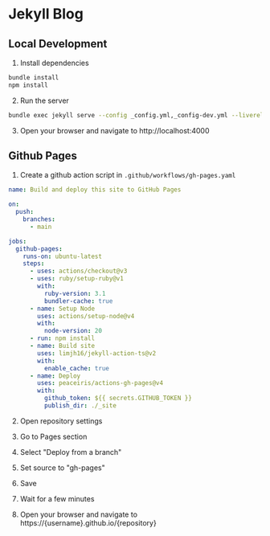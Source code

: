 # Jekyll Blog

## Local Development

1. Install dependencies

```bash
bundle install
npm install
```

2. Run the server

```bash
bundle exec jekyll serve --config _config.yml,_config-dev.yml --livereload
```

3. Open your browser and navigate to http://localhost:4000

## Github Pages

1. Create a github action script in `.github/workflows/gh-pages.yaml`

```yaml
name: Build and deploy this site to GitHub Pages

on:
  push:
    branches:
      - main

jobs:
  github-pages:
    runs-on: ubuntu-latest
    steps:
      - uses: actions/checkout@v3
      - uses: ruby/setup-ruby@v1
        with:
          ruby-version: 3.1
          bundler-cache: true
      - name: Setup Node
        uses: actions/setup-node@v4
        with:
          node-version: 20
      - run: npm install
      - name: Build site
        uses: limjh16/jekyll-action-ts@v2
        with:
          enable_cache: true
      - name: Deploy
        uses: peaceiris/actions-gh-pages@v4
        with:
          github_token: ${{ secrets.GITHUB_TOKEN }}
          publish_dir: ./_site
```
2. Open repository settings

3. Go to Pages section

4. Select "Deploy from a branch"

5. Set source to "gh-pages"

6. Save

7. Wait for a few minutes

8. Open your browser and navigate to https://{username}.github.io/{repository}